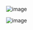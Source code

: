 ![image](https://user-images.githubusercontent.com/112846174/205485400-51cef301-1503-499a-86a2-fec53466ce2f.png)

![image](https://user-images.githubusercontent.com/112846174/205485408-94c3ba01-ff1b-4c8a-966b-2b7069e73e43.png)
  

